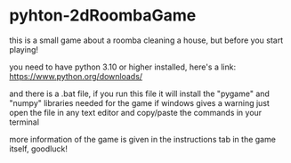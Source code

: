 # pyhton-2dRoombaGame

this is a small game about a roomba cleaning a house, but before you start playing!

you need to have python 3.10 or higher installed, here's a link: 
https://www.python.org/downloads/

and there is a .bat file, if you run this file it will install the "pygame" and "numpy" libraries needed for the game
if windows gives a warning just open the file in any text editor and copy/paste the commands in your terminal

more information of the game is given in the instructions tab in the game itself, goodluck!

